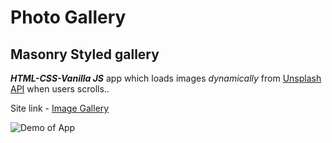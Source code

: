 # Photo Gallery
## Masonry Styled gallery

***HTML-CSS-Vanilla JS*** app which loads images *dynamically* from [Unsplash API](https://unsplash.com/developers) when users scrolls..

Site link - [Image Gallery](https://upbeat-leavitt-99fdd2.netlify.app/)



![Demo of App](/Projects/JavaScript/Dynamic_Masonry_Image_Gallery/images/Demo/Photo_Gallery.gif)
